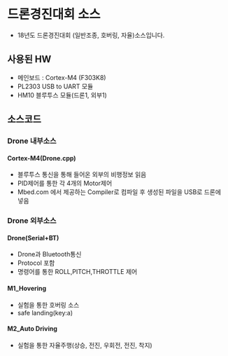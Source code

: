 # 드론경진대회 소스
 - 18년도 드론경진대회 (일반조종, 호버링, 자율)소스입니다.

 ## 사용된 HW
  - 메인보드 : Cortex-M4 (F303K8) 
  - PL2303 USB to UART 모듈
  - HM10 블루투스 모듈(드론1, 외부1)
 
 ## 소스코드
 ### Drone 내부소스

 #### Cortex-M4(Drone.cpp)
  - 블루투스 통신을 통해 들어온 외부의 비행정보 읽음
  - PID제어를 통한 각 4개의 Motor제어
  - Mbed.com 에서 제공하는 Compiler로 컴파일 후 생성된 파일을 USB로 드론에 넣음

 ### Drone 외부소스

 #### Drone(Serial+BT)
  - Drone과 Bluetooth통신
  - Protocol 포함
  - 명령어를 통한 ROLL,PITCH,THROTTLE 제어

 #### M1_Hovering
  - 실험을 통한 호버링 소스
  - safe landing(key:a)

 #### M2_Auto Driving
  - 실험을 통한 자율주행(상승, 전진, 우회전, 전진, 착지)
